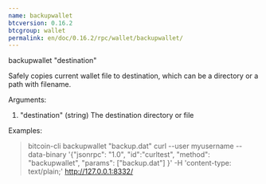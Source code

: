 ```yaml
---
name: backupwallet
btcversion: 0.16.2
btcgroup: wallet
permalink: en/doc/0.16.2/rpc/wallet/backupwallet/
---
```


backupwallet "destination"

Safely copies current wallet file to destination, which can be a directory or a path with filename.

Arguments:
1. "destination"   (string) The destination directory or file

Examples:
> bitcoin-cli backupwallet "backup.dat"
> curl --user myusername --data-binary '{"jsonrpc": "1.0", "id":"curltest", "method": "backupwallet", "params": ["backup.dat"] }' -H 'content-type: text/plain;' http://127.0.0.1:8332/


